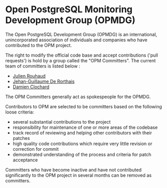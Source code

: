 # Open PostgreSQL Monitoring Development Group (OPMDG)

The Open PostgreSQL Development Group (OPMDG) is an international, unincorporated association of individuals and companies who have contributed to the OPM project. 

The right to modify the official code base and accept contributions ('pull requests') is hold by a group called the "OPM Committers". The current team of committers is listed below  : 

  * [Julien Rouhaud](https://github.com/rjuju)
  * [Jehan-Guillaume De Rorthais](https://github.com/ioguix)
  * [Damien Clochard](https://github.com/daamien) 

The OPM Committers generally act as spokespeople for the OPMDG.

Contributors to OPM are selected to be committers based on the following loose criteria:
  * several substantial contributions to the project
  * responsibility for maintenance of one or more areas of the codebase
  * track record of reviewing and helping other contributors with their patches
  * high quality code contributions which require very little revision or correction for commit
  * demonstrated understanding of the process and criteria for patch acceptance

Committers who have become inactive and have not contributed significantly to the OPM project in several months can be removed as committers.

